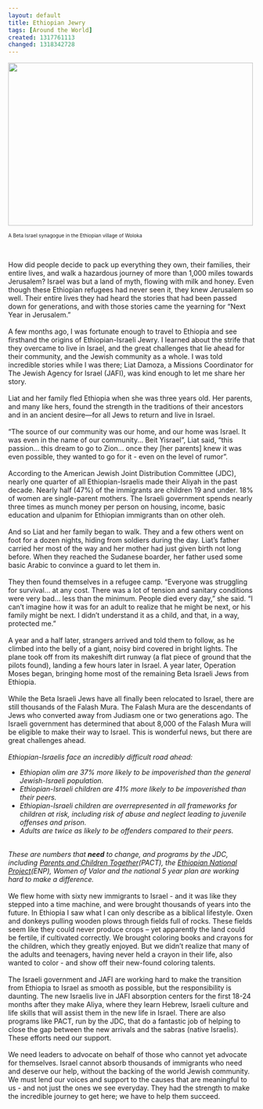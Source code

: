 ```yaml
---
layout: default
title: Ethiopian Jewry
tags: [Around the World]
created: 1317761113
changed: 1318342728
---
```

<p>
	<img alt="" src="/files/Kadis - Ethiopia.jpg" style="width: 500px; height: 332px; " /></p>
<p>
	<span style="font-size:10px;">A Beta Israel synagogue in the Ethiopian village of Woloka</span></p>
<p>
	&nbsp;</p>
<div>
	<p>
		How did people decide to pack up everything they own, their families, their entire lives, and walk a hazardous journey of more than 1,000 miles towards Jerusalem? Israel was but a land of myth, flowing with milk and honey. Even though these Ethiopian refugees had never seen it, they knew Jerusalem so well. Their entire lives they had heard the stories that had been passed down for generations, and with those stories came the yearning for &ldquo;Next Year in Jerusalem.&rdquo;<br />
		<br />
		A few months ago, I was fortunate enough to travel to Ethiopia and see firsthand the origins of Ethiopian-Israeli Jewry. I learned about the strife that they overcame to live in Israel, and the great challenges that lie ahead for their community, and the Jewish community as a whole. I was told incredible stories while I was there; Liat Damoza, a Missions Coordinator for The Jewish Agency for Israel (JAFI), was kind enough to let me share her story.<br />
		<br />
		Liat and her family fled Ethiopia when she was three years old. Her parents, and many like hers, found the strength in the traditions of their ancestors and in an ancient desire&mdash;for all Jews to return and live in Israel.<br />
		<br />
		&ldquo;The source of our community was our home, and our home was Israel. It was even in the name of our community... Beit Yisrael&rdquo;, Liat said, &ldquo;this passion... this dream to go to Zion... once they [her parents] knew it was even possible, they wanted to go for it - even on the level of rumor&rdquo;.<br />
		<br />
		According to the American Jewish Joint Distribution Committee (JDC), nearly one quarter of all Ethiopian-Israelis made their Aliyah in the past decade. Nearly half (47%) of the immigrants are children 19 and under. 18% of women are single-parent mothers. The Israeli government spends nearly three times as munch money per person on housing, income, basic education and ulpanim for Ethiopian immigrants than on other oleh.<br />
		<br />
		And so Liat and her family began to walk. They and a few others went on foot for a dozen nights, hiding from soldiers during the day. Liat&rsquo;s father carried her most of the way and her mother had just given birth not long before. When they reached the Sudanese boarder, her father used some basic Arabic to convince a guard to let them in.<br />
		<br />
		They then found themselves in a refugee camp. &ldquo;Everyone was struggling for survival... at any cost. There was a lot of tension and sanitary conditions were very bad... less than the minimum. People died every day,&rdquo; she said. &ldquo;I can&rsquo;t imagine how it was for an adult to realize that he might be next, or his family might be next. I didn&rsquo;t understand it as a child, and that, in a way, protected me.&rdquo;<br />
		<br />
		A year and a half later, strangers arrived and told them to follow, as he climbed into the belly of a giant, noisy bird covered in bright lights. The plane took off from its makeshift dirt runway (a flat piece of ground that the pilots found), landing a few hours later in Israel. A year later, Operation Moses began, bringing home most of the remaining Beta Israeli Jews from Ethiopia.<br />
		<br />
		While the Beta Israeli Jews have all finally been relocated to Israel, there are still thousands of the Falash Mura. The Falash Mura are the descendants of Jews who converted away from Judiasm one or two generations ago. The Israeli government has determined that about 8,000 of the Falash Mura will be eligible to make their way to Israel. This is wonderful news, but there are great challenges ahead.<br />
		<br />
		<em>Ethiopian-Israelis face an incredibly difficult road ahead:</em></p>
	<ul>
		<li>
			<em>Ethiopian olim are 37% more likely to be impoverished than the general Jewish-Israeli population.</em></li>
		<li>
			<em>Ethiopian-Israeli children are 41% more likely to be impoverished than their peers. </em></li>
		<li>
			<em>Ethiopian-Israeli children are overrepresented in all frameworks for children at risk, including risk of abuse and neglect leading to juvenile offenses and prison. </em></li>
		<li>
			<em>Adults are twice as likely to be offenders compared to their peers. </em></li>
	</ul>
	<p>
		<br />
		<em>These are numbers that <strong>need</strong> to change, and programs by the JDC, including </em><a href="http://www.jdc.org/templates/worldwide-programs-template.aspx?id=4505"><em>Parents and Children Together</em></a><em>(PACT), the </em><a href="http://www.enp.org.il/"><em>Ethiopian National Project</em></a><em>(ENP), Women of Valor and the national 5 year plan are working hard to make a difference.</em><br />
		<br />
		We flew home with sixty new immigrants to Israel - and it was like they stepped into a time machine, and were brought thousands of years into the future. In Ethiopia I saw what I can only describe as a biblical lifestyle. Oxen and donkeys pulling wooden plows through fields full of rocks. These fields seem like they could never produce crops &ndash; yet apparently the land could be fertile, if cultivated correctly. We brought coloring books and crayons for the children, which they greatly enjoyed. But we didn&rsquo;t realize that many of the adults and teenagers, having never held a crayon in their life, also wanted to color - and show off their new-found coloring talents.<br />
		<br />
		The Israeli government and JAFI are working hard to make the transition from Ethiopia to Israel as smooth as possible, but the responsibility is daunting. The new Israelis live in JAFI absorption centers for the first 18-24 months after they make Aliya, where they learn Hebrew, Israeli culture and life skills that will assist them in the new life in Israel. There are also programs like PACT, run by the JDC, that do a fantastic job of helping to close the gap between the new arrivals and the sabras (native Israelis). These efforts need our support.<br />
		<br />
		We need leaders to advocate on behalf of those who cannot yet advocate for themselves. Israel cannot absorb thousands of immigrants who need and deserve our help, without the backing of the world Jewish community. We must lend our voices and support to the causes that are meaningful to us - and not just the ones we see everyday. They had the strength to make the incredible journey to get here; we have to help them succeed.</p>
</div>
